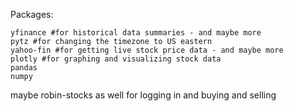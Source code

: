 Packages:
```
yfinance #for historical data summaries - and maybe more
pytz #for changing the timezone to US eastern
yahoo-fin #for getting live stock price data - and maybe more
plotly #for graphing and visualizing stock data
pandas
numpy
```
maybe robin-stocks as well for logging in and buying and selling
